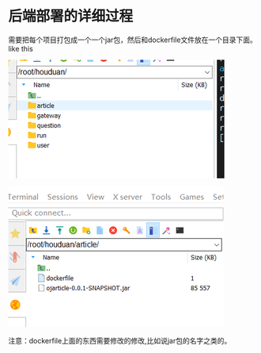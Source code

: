 # 后端部署的详细过程

需要把每个项目打包成一个一个jar包，然后和dockerfile文件放在一个目录下面。like this

![image-20240206125721479](./../img/image-20240206125721479.png)

![image-20240206125742165](./../img/image-20240206125742165.png)



注意：dockerfile上面的东西需要修改的修改,比如说jar包的名字之类的。

